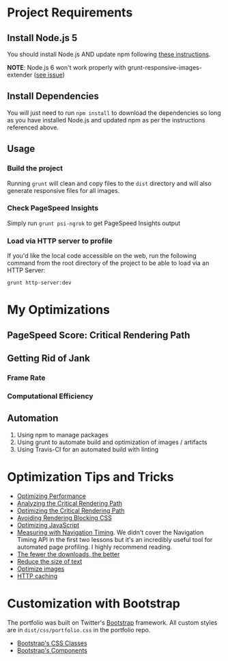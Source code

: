 # Project Requirements

## Install Node.js 5
You should install Node.js AND update npm following 
[these instructions](https://docs.npmjs.com/getting-started/installing-node).

**NOTE**: Node.js 6 won't work properly with grunt-responsive-images-extender 
([see issue](https://github.com/stephanmax/grunt-responsive-images-extender/issues/12))

## Install Dependencies
You will just need to run `npm install` to download the dependencies so 
long as you have installed Node.js and updated npm as per the 
instructions referenced above.

## Usage 

### Build the project
Running `grunt` will clean and copy files to the `dist` directory and 
will also generate responsive files for all images.

### Check PageSpeed Insights
Simply run `grunt psi-ngrok` to get PageSpeed Insights output

### Load via HTTP server to profile
If you'd like the local code accessible on the web, run the following 
command from the root directory of the project to be able to load via 
an HTTP Server:

```grunt http-server:dev```

# My Optimizations

## PageSpeed Score: Critical Rendering Path 

## Getting Rid of Jank

### Frame Rate

### Computational Efficiency

## Automation

1. Using npm to manage packages
1. Using grunt to automate build and optimization of images / artifacts
1. Using Travis-CI for an automated build with linting

# Optimization Tips and Tricks
* [Optimizing Performance](https://developers.google.com/web/fundamentals/performance/ "web performance")
* [Analyzing the Critical Rendering Path](https://developers.google.com/web/fundamentals/performance/critical-rendering-path/analyzing-crp.html "analyzing crp")
* [Optimizing the Critical Rendering Path](https://developers.google.com/web/fundamentals/performance/critical-rendering-path/optimizing-critical-rendering-path.html "optimize the crp!")
* [Avoiding Rendering Blocking CSS](https://developers.google.com/web/fundamentals/performance/critical-rendering-path/render-blocking-css.html "render blocking css")
* [Optimizing JavaScript](https://developers.google.com/web/fundamentals/performance/critical-rendering-path/adding-interactivity-with-javascript.html "javascript")
* [Measuring with Navigation Timing](https://developers.google.com/web/fundamentals/performance/critical-rendering-path/measure-crp.html "nav timing api"). We didn't cover the Navigation Timing API in the first two lessons but it's an incredibly useful tool for automated page profiling. I highly recommend reading.
* <a href="https://developers.google.com/web/fundamentals/performance/optimizing-content-efficiency/eliminate-downloads.html">The fewer the downloads, the better</a>
* <a href="https://developers.google.com/web/fundamentals/performance/optimizing-content-efficiency/optimize-encoding-and-transfer.html">Reduce the size of text</a>
* <a href="https://developers.google.com/web/fundamentals/performance/optimizing-content-efficiency/image-optimization.html">Optimize images</a>
* <a href="https://developers.google.com/web/fundamentals/performance/optimizing-content-efficiency/http-caching.html">HTTP caching</a>

# Customization with Bootstrap
The portfolio was built on Twitter's <a href="http://getbootstrap.com/">Bootstrap</a> framework. All custom styles are in `dist/css/portfolio.css` in the portfolio repo.

* <a href="http://getbootstrap.com/css/">Bootstrap's CSS Classes</a>
* <a href="http://getbootstrap.com/components/">Bootstrap's Components</a>

